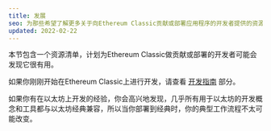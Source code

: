 ```yaml
---
title: 发展
seo: 为那些希望了解更多关于向Ethereum Classic贡献或部署应用程序的开发者提供的资源集合。
updated: 2022-02-22
---
```


本节包含一个资源清单，计划为Ethereum Classic做贡献或部署的开发者可能会发现它很有用。

如果你刚刚开始在Ethereum Classic上进行开发，请查看 [开发指南](/guides/development) 部分。

如果你有在以太坊上开发的经验，你会高兴地发现，几乎所有用于以太坊的开发概念和工具都与以太坊经典兼容，所以当你部署到经典时，你的典型工作流程不太可能改变。

